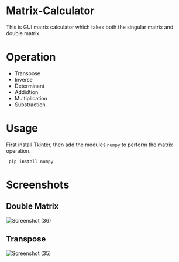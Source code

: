 # Matrix-Calculator <br>

This is GUI matrix calculator which takes both the singular matrix and double matrix.

# Operation
- Transpose
- Inverse 
- Determinant
- Addidtion
- Multiplication
- Substraction

# Usage

First install Tkinter, then add the modules <code>numpy</code> to perform the matrix operation.

<pre><code> pip install numpy </pre></code>

# Screenshots

## Double Matrix

![Screenshot (36)](https://user-images.githubusercontent.com/66512735/218713038-4fcce71a-c524-4b61-b2f7-d2c42de74b18.png)


## Transpose

![Screenshot (35)](https://user-images.githubusercontent.com/66512735/218712748-fc87aacd-ec22-458b-879f-c69b5db3a03e.png)
